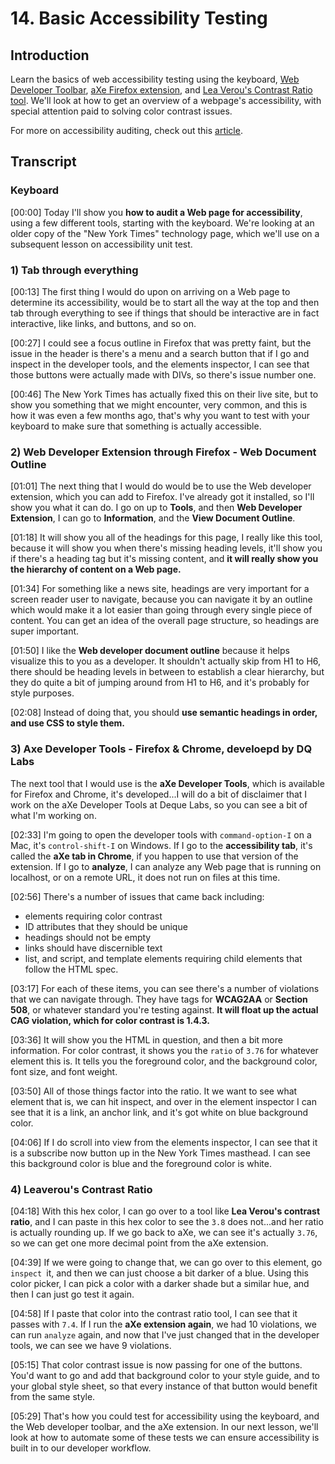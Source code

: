 # 14. Basic Accessibility Testing

## Introduction
Learn the basics of web accessibility testing using the keyboard, [Web Developer Toolbar](https://addons.mozilla.org/en-US/firefox/addon/web-developer/), [aXe Firefox extension](https://addons.mozilla.org/en-US/firefox/addon/axe-devtools/), and [Lea Verou's Contrast Ratio tool](https://contrast-ratio.com/). We'll look at how to get an overview of a webpage's accessibility, with special attention paid to solving color contrast issues.

For more on accessibility auditing, check out this [article](https://marcysutton.com/how-i-audit-a-website-for-accessibility/).

## Transcript

### Keyboard
[00:00] Today I'll show you **how to audit a Web page for accessibility**, using a few different tools, starting with the keyboard. We're looking at an older copy of the "New York Times" technology page, which we'll use on a subsequent lesson on accessibility unit test.

### 1) Tab through everything
[00:13] The first thing I would do upon on arriving on a Web page to determine its accessibility, would be to start all the way at the top and then tab through everything to see if things that should be interactive are in fact interactive, like links, and buttons, and so on.

[00:27] I could see a focus outline in Firefox that was pretty faint, but the issue in the header is there's a menu and a search button that if I go and inspect in the developer tools, and the elements inspector, I can see that those buttons were actually made with DIVs, so there's issue number one.

[00:46] The New York Times has actually fixed this on their live site, but to show you something that we might encounter, very common, and this is how it was even a few months ago, that's why you want to test with your keyboard to make sure that something is actually accessible.

### 2) Web Developer Extension through Firefox - Web Document Outline
[01:01] The next thing that I would do would be to use the Web developer extension, which you can add to Firefox. I've already got it installed, so I'll show you what it can do. I go on up to **Tools**, and then **Web Developer Extension**, I can go to **Information**, and the **View Document Outline**.

[01:18] It will show you all of the headings for this page, I really like this tool, because it will show you when there's missing heading levels, it'll show you if there's a heading tag but it's missing content, and **it will really show you the hierarchy of content on a Web page.**

[01:34] For something like a news site, headings are very important for a screen reader user to navigate, because you can navigate it by an outline which would make it a lot easier than going through every single piece of content. You can get an idea of the overall page structure, so headings are super important.

[01:50] I like the **Web developer document outline** because it helps visualize this to you as a developer. It shouldn't actually skip from H1 to H6, there should be heading levels in between to establish a clear hierarchy, but they do quite a bit of jumping around from H1 to H6, and it's probably for style purposes.

[02:08] Instead of doing that, you should **use semantic headings in order, and use CSS to style them.**

### 3) Axe Developer Tools - Firefox & Chrome, develoepd by DQ Labs
The next tool that I would use is the **aXe Developer Tools**, which is available for Firefox and Chrome, it's developed...I will do a bit of disclaimer that I work on the aXe Developer Tools at Deque Labs, so you can see a bit of what I'm working on.

[02:33] I'm going to open the developer tools with `command-option-I` on a Mac, it's `control-shift-I` on Windows. If I go to the **accessibility tab**, it's called the **aXe tab in Chrome**, if you happen to use that version of the extension. If I go to **analyze**, I can analyze any Web page that is running on localhost, or on a remote URL, it does not run on files at this time.

[02:56] There's a number of issues that came back including:
- elements requiring color contrast
- ID attributes that they should be unique
- headings should not be empty
- links should have discernible text
- list, and script, and template elements requiring child elements that follow the HTML spec.

[03:17] For each of these items, you can see there's a number of violations that we can navigate through. They have tags for **WCAG2AA** or **Section 508**, or whatever standard you're testing against. **It will float up the actual CAG violation, which for color contrast is 1.4.3.**

[03:36] It will show you the HTML in question, and then a bit more information. For color contrast, it shows you the `ratio` of `3.76` for whatever element this is. It tells you the foreground color, and the background color, font size, and font weight.

[03:50] All of those things factor into the ratio. It we want to see what element that is, we can hit inspect, and over in the element inspector I can see that it is a link, an anchor link, and it's got white on blue background color.

[04:06] If I do scroll into view from the elements inspector, I can see that it is a subscribe now button up in the New York Times masthead. I can see this background color is blue and the foreground color is white.

### 4) Leaverou's Contrast Ratio
[04:18] With this hex color, I can go over to a tool like **Lea Verou's contrast ratio**, and I can paste in this hex color to see the `3.8` does not...and her ratio is actually rounding up. If we go back to aXe, we can see it's actually `3.76`, so we can get one more decimal point from the aXe extension.

[04:39] If we were going to change that, we can go over to this element, go `inspect `it, and then we can just choose a bit darker of a blue. Using this color picker, I can pick a color with a darker shade but a similar hue, and then I can just go test it again.

[04:58] If I paste that color into the contrast ratio tool, I can see that it passes with `7.4`. If I run the **aXe extension again**, we had 10 violations, we can run `analyze` again, and now that I've just changed that in the developer tools, we can see we have 9 violations.

[05:15] That color contrast issue is now passing for one of the buttons. You'd want to go and add that background color to your style guide, and to your global style sheet, so that every instance of that button would benefit from the same style.

[05:29] That's how you could test for accessibility using the keyboard, and the Web developer toolbar, and the aXe extension. In our next lesson, we'll look at how to automate some of these tests we can ensure accessibility is built in to our developer workflow.